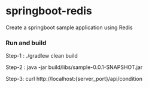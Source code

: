 # springboot-redis
Create a springboot sample application using Redis

### Run and build
Step-1 : 
./gradlew clean build

Step-2 :
java -jar build/libs/sample-0.0.1-SNAPSHOT.jar

Step-3:
curl http://localhost:{server_port}/api/condition
